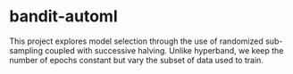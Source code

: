 # bandit-automl
This project explores model selection through the use of randomized sub-sampling coupled with successive halving.
Unlike hyperband, we keep the number of epochs constant but vary the subset of data used to train.


